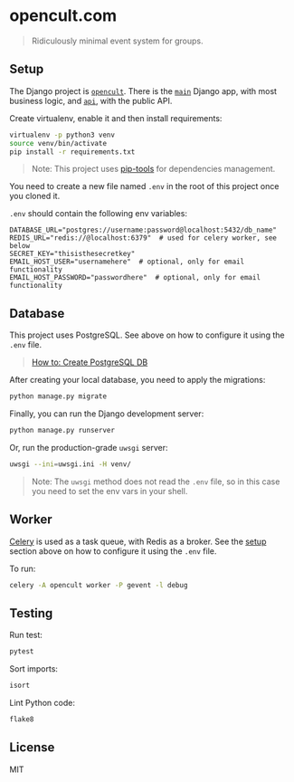 # opencult.com

> Ridiculously minimal event system for groups.

## Setup

The Django project is [`opencult`](/opencult). There is the [`main`](/main) Django app,
with most business logic, and [`api`](/api), with the public API.

Create virtualenv, enable it and then install requirements:
```sh
virtualenv -p python3 venv
source venv/bin/activate
pip install -r requirements.txt
```

> Note: This project uses [pip-tools](https://github.com/jazzband/pip-tools) for dependencies management.

You need to create a new file named `.env` in the root of this project once you cloned it.

`.env` should contain the following env variables:
```
DATABASE_URL="postgres://username:password@localhost:5432/db_name"
REDIS_URL="redis://@localhost:6379"  # used for celery worker, see below
SECRET_KEY="thisisthesecretkey"
EMAIL_HOST_USER="usernamehere"  # optional, only for email functionality
EMAIL_HOST_PASSWORD="passwordhere"  # optional, only for email functionality
```

## Database

This project uses PostgreSQL. See above on how to configure it using the `.env` file.

> [How to: Create PostgreSQL DB](https://gist.github.com/sirodoht/0666e232e1baf76f76bac43eb2600e2b)

After creating your local database, you need to apply the migrations:
```sh
python manage.py migrate
```

Finally, you can run the Django development server:
```sh
python manage.py runserver
```

Or, run the production-grade `uwsgi` server:
```sh
uwsgi --ini=uwsgi.ini -H venv/
```

> Note: The `uwsgi` method does not read the `.env` file, so in this case you need to set the env vars in your shell.

## Worker

[Celery](http://www.celeryproject.org/) is used as a task queue, with Redis as a broker. 
See the [setup](#setup) section above on how to configure it using the `.env` file.

To run:
```sh
celery -A opencult worker -P gevent -l debug
```

## Testing

Run test:
```sh
pytest
```

Sort imports:
```sh
isort
```

Lint Python code:
```sh
flake8
```

## License

MIT
